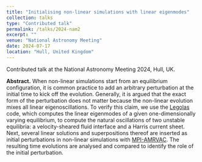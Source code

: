 ```yaml
---
title: "Initialising non-linear simulations with linear eigenmodes"
collection: talks
type: "Contributed talk"
permalink: /talks/2024-nam2
excerpt: ""
venue: "National Astronomy Meeting"
date: 2024-07-17
location: "Hull, United Kingdom"
---
```


Contributed talk at the National Astronomy Meeting 2024, Hull, UK.

__Abstract.__ When non-linear simulations start from an equilibrium configuration, it is common practice to add an arbitrary perturbation at the initial time to kick off the evolution. Generally, it is argued that the exact form of the perturbation does not matter because the non-linear evolution mixes all linear eigenoscillations. To verify this claim, we use the [Legolas](https://legolas.science) code, which computes the linear eigenmodes of a given one-dimensionally varying equilibrium, to compute the natural oscillations of two unstable equilibria: a velocity-sheared fluid interface and a Harris current sheet. Next, several linear solutions and superpositions thereof are inserted as initial perturbations in non-linear simulations with [MPI-AMRVAC](https://amrvac.org). The resulting time evolutions are analysed and compared to identify the role of the initial perturbation.
